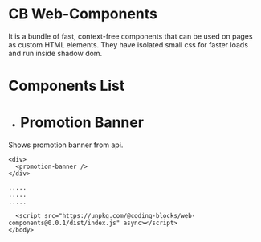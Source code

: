 # CB Web-Components
It is a bundle of fast, context-free components that can be used on pages as custom HTML elements. They have isolated small css for faster loads and run inside shadow dom.

# Components List

- # Promotion Banner
Shows promotion banner from api.

```
<div>
  <promotion-banner />
</div>

.....
.....
.....

  <script src="https://unpkg.com/@coding-blocks/web-components@0.0.1/dist/index.js" async></script>
</body>
```